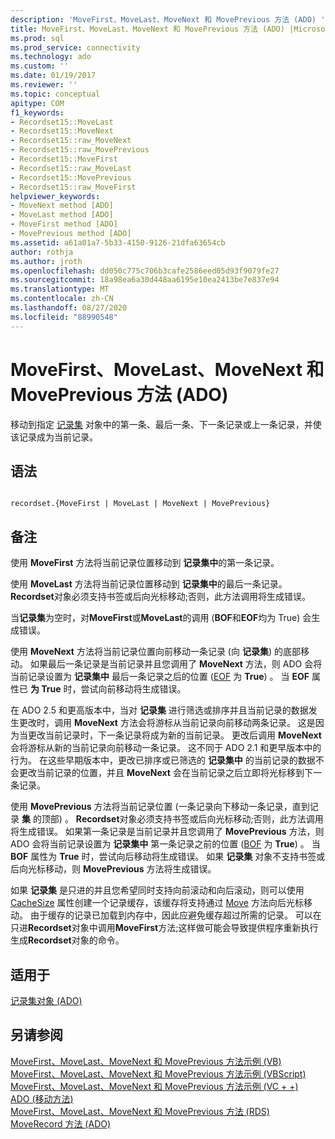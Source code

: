 ```yaml
---
description: 'MoveFirst、MoveLast、MoveNext 和 MovePrevious 方法 (ADO) '
title: MoveFirst、MoveLast、MoveNext 和 MovePrevious 方法 (ADO) |Microsoft Docs
ms.prod: sql
ms.prod_service: connectivity
ms.technology: ado
ms.custom: ''
ms.date: 01/19/2017
ms.reviewer: ''
ms.topic: conceptual
apitype: COM
f1_keywords:
- Recordset15::MoveLast
- Recordset15::MoveNext
- Recordset15::raw_MoveNext
- Recordset15::raw_MovePrevious
- Recordset15::MoveFirst
- Recordset15::raw_MoveLast
- Recordset15::MovePrevious
- Recordset15::raw_MoveFirst
helpviewer_keywords:
- MoveNext method [ADO]
- MoveLast method [ADO]
- MoveFirst method [ADO]
- MovePrevious method [ADO]
ms.assetid: a61a01a7-5b33-4150-9126-21dfa63654cb
author: rothja
ms.author: jroth
ms.openlocfilehash: dd050c775c706b3cafe2586eed05d93f9079fe27
ms.sourcegitcommit: 18a98ea6a30d448aa6195e10ea2413be7e837e94
ms.translationtype: MT
ms.contentlocale: zh-CN
ms.lasthandoff: 08/27/2020
ms.locfileid: "88990548"
---
```

# <a name="movefirst-movelast-movenext-and-moveprevious-methods-ado"></a>MoveFirst、MoveLast、MoveNext 和 MovePrevious 方法 (ADO) 
移动到指定 [记录集](./recordset-object-ado.md) 对象中的第一条、最后一条、下一条记录或上一条记录，并使该记录成为当前记录。  
  
## <a name="syntax"></a>语法  
  
```  
  
recordset.{MoveFirst | MoveLast | MoveNext | MovePrevious}  
```  
  
## <a name="remarks"></a>备注  
 使用 **MoveFirst** 方法将当前记录位置移动到 **记录集中**的第一条记录。  
  
 使用 **MoveLast** 方法将当前记录位置移动到 **记录集中**的最后一条记录。 **Recordset**对象必须支持书签或后向光标移动;否则，此方法调用将生成错误。  
  
 当**记录集**为空时，对**MoveFirst**或**MoveLast**的调用 (**BOF**和**EOF**均为 True) 会生成错误。  
  
 使用 **MoveNext** 方法将当前记录位置向前移动一条记录 (向 **记录集**) 的底部移动。 如果最后一条记录是当前记录并且您调用了 **MoveNext** 方法，则 ADO 会将当前记录设置为 **记录集中** 最后一条记录之后的位置 ([EOF](./bof-eof-properties-ado.md) 为 **True**) 。 当 **EOF** 属性已 **为 True** 时，尝试向前移动将生成错误。  
  
 在 ADO 2.5 和更高版本中，当对 **记录集** 进行筛选或排序并且当前记录的数据发生更改时，调用 **MoveNext** 方法会将游标从当前记录向前移动两条记录。 这是因为当更改当前记录时，下一条记录将成为新的当前记录。 更改后调用 **MoveNext** 会将游标从新的当前记录向前移动一条记录。 这不同于 ADO 2.1 和更早版本中的行为。 在这些早期版本中，更改已排序或已筛选的 **记录集中** 的当前记录的数据不会更改当前记录的位置，并且 **MoveNext** 会在当前记录之后立即将光标移到下一条记录。  
  
 使用 **MovePrevious** 方法将当前记录位置 (一条记录向下移动一条记录，直到记录 **集** 的顶部) 。 **Recordset**对象必须支持书签或后向光标移动;否则，此方法调用将生成错误。 如果第一条记录是当前记录并且您调用了 **MovePrevious** 方法，则 ADO 会将当前记录设置为 **记录集中** 第一条记录之前的位置 ([BOF](./bof-eof-properties-ado.md) 为 **True**) 。 当 **BOF** 属性为 **True** 时，尝试向后移动将生成错误。 如果 **记录集** 对象不支持书签或后向光标移动，则 **MovePrevious** 方法将生成错误。  
  
 如果 **记录集** 是只进的并且您希望同时支持向前滚动和向后滚动，则可以使用 [CacheSize](./cachesize-property-ado.md) 属性创建一个记录缓存，该缓存将支持通过 [Move](./move-method-ado.md) 方法向后光标移动。 由于缓存的记录已加载到内存中，因此应避免缓存超过所需的记录。 可以在只进**Recordset**对象中调用**MoveFirst**方法;这样做可能会导致提供程序重新执行生成**Recordset**对象的命令。  
  
## <a name="applies-to"></a>适用于  
 [记录集对象 (ADO)](./recordset-object-ado.md)  
  
## <a name="see-also"></a>另请参阅  
 [MoveFirst、MoveLast、MoveNext 和 MovePrevious 方法示例 (VB) ](./movefirst-movelast-movenext-and-moveprevious-methods-example-vb.md)   
 [MoveFirst、MoveLast、MoveNext 和 MovePrevious 方法示例 (VBScript) ](./movefirst-movelast-movenext-and-moveprevious-methods-example-vbscript.md)   
 [MoveFirst、MoveLast、MoveNext 和 MovePrevious 方法示例 (VC + +) ](./movefirst-movelast-movenext-and-moveprevious-methods-example-vc.md)   
 [ADO (移动方法) ](./move-method-ado.md)   
 [MoveFirst、MoveLast、MoveNext 和 MovePrevious 方法 (RDS) ](../rds-api/movefirst-movelast-movenext-and-moveprevious-methods-rds.md)   
 [MoveRecord 方法 (ADO)](./moverecord-method-ado.md)